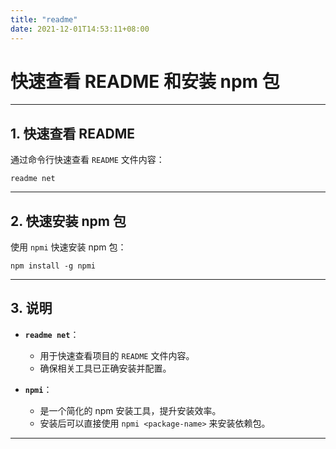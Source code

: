 ```yaml
---
title: "readme"
date: 2021-12-01T14:53:11+08:00
---
```


# 快速查看 README 和安装 npm 包

---

## **1. 快速查看 README**

通过命令行快速查看 `README` 文件内容：

```shell
readme net
```

---

## **2. 快速安装 npm 包**

使用 `npmi` 快速安装 npm 包：

```shell
npm install -g npmi
```

---

## **3. 说明**

- **`readme net`**：
  - 用于快速查看项目的 `README` 文件内容。
  - 确保相关工具已正确安装并配置。

- **`npmi`**：
  - 是一个简化的 npm 安装工具，提升安装效率。
  - 安装后可以直接使用 `npmi <package-name>` 来安装依赖包。

---